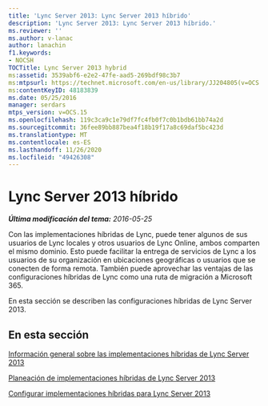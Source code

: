 ```yaml
---
title: 'Lync Server 2013: Lync Server 2013 híbrido'
description: 'Lync Server 2013: Lync Server 2013 híbrido.'
ms.reviewer: ''
ms.author: v-lanac
author: lanachin
f1.keywords:
- NOCSH
TOCTitle: Lync Server 2013 hybrid
ms:assetid: 3539abf6-e2e2-47fe-aad5-269bdf98c3b7
ms:mtpsurl: https://technet.microsoft.com/en-us/library/JJ204805(v=OCS.15)
ms:contentKeyID: 48183839
ms.date: 05/25/2016
manager: serdars
mtps_version: v=OCS.15
ms.openlocfilehash: 119c3ca9c1e79df7fc4fb0f7c0b1bdb61bb74a2d
ms.sourcegitcommit: 36fee89bb887bea4f18b19f17a8c69daf5bc423d
ms.translationtype: MT
ms.contentlocale: es-ES
ms.lasthandoff: 11/26/2020
ms.locfileid: "49426308"
---
```

# <a name="lync-server-2013-hybrid"></a>Lync Server 2013 híbrido

<div data-xmlns="http://www.w3.org/1999/xhtml">

<div class="topic" data-xmlns="http://www.w3.org/1999/xhtml" data-msxsl="urn:schemas-microsoft-com:xslt" data-cs="https://msdn.microsoft.com/">

<div data-asp="https://msdn2.microsoft.com/asp">



</div>

<div id="mainSection">

<div id="mainBody">

<span> </span>

_**Última modificación del tema:** 2016-05-25_

Con las implementaciones híbridas de Lync, puede tener algunos de sus usuarios de Lync locales y otros usuarios de Lync Online, ambos comparten el mismo dominio. Esto puede facilitar la entrega de servicios de Lync a los usuarios de su organización en ubicaciones geográficas o usuarios que se conecten de forma remota. También puede aprovechar las ventajas de las configuraciones híbridas de Lync como una ruta de migración a Microsoft 365.

En esta sección se describen las configuraciones híbridas de Lync Server 2013.

<div>

## <a name="in-this-section"></a>En esta sección

[Información general sobre las implementaciones híbridas de Lync Server 2013](lync-server-2013-overview-of-hybrid-deployments.md)

[Planeación de implementaciones híbridas de Lync Server 2013](lync-server-2013-planning-for-hybrid-deployments.md)

[Configurar implementaciones híbridas para Lync Server 2013](lync-server-2013-configuring-hybrid-deployments.md)

</div>

</div>

<span> </span>

</div>

</div>

</div>

